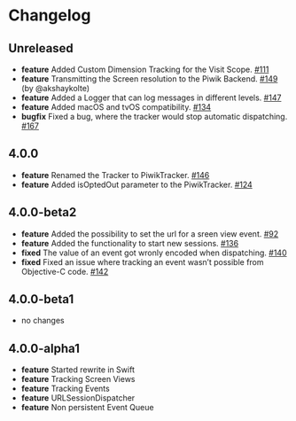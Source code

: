 # Changelog

## Unreleased
* **feature** Added Custom Dimension Tracking for the Visit Scope. [#111](https://github.com/piwik/piwik-sdk-ios/issues/111) 
* **feature** Transmitting the Screen resolution to the Piwik Backend. [#149](https://github.com/piwik/piwik-sdk-ios/issues/149) (by @akshaykolte)
* **feature** Added a Logger that can log messages in different levels. [#147](https://github.com/piwik/piwik-sdk-ios/issues/147)
* **feature** Added macOS and tvOS compatibility. [#134](https://github.com/piwik/piwik-sdk-ios/issues/134)
* **bugfix** Fixed a bug, where the tracker would stop automatic dispatching. [#167](https://github.com/piwik/piwik-sdk-ios/issues/167)

## 4.0.0
* **feature** Renamed the Tracker to PiwikTracker. [#146](https://github.com/piwik/piwik-sdk-ios/issues/146)
* **feature** Added isOptedOut parameter to the PiwikTracker. [#124](https://github.com/piwik/piwik-sdk-ios/issues/124)

## 4.0.0-beta2
* **feature** Added the possibility to set the url for a sreen view event. [#92](https://github.com/piwik/piwik-sdk-ios/issues/92)
* **feature** Added the functionality to start new sessions. [#136](https://github.com/piwik/piwik-sdk-ios/issues/136)
* **fixed** The value of an event got wronly encoded when dispatching. [#140](https://github.com/piwik/piwik-sdk-ios/pull/140)
* **fixed** Fixed an issue where tracking an event wasn’t possible from Objective-C code. [#142](https://github.com/piwik/piwik-sdk-ios/issues/142)

## 4.0.0-beta1
* no changes

## 4.0.0-alpha1
* **feature** Started rewrite in Swift
* **feature** Tracking Screen Views
* **feature** Tracking Events
* **feature** URLSessionDispatcher
* **feature** Non persistent Event Queue
